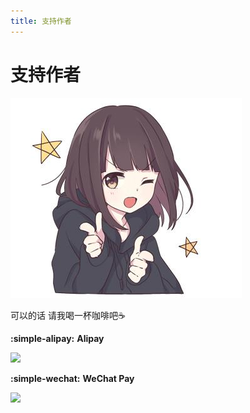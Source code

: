 ```yaml
---
title: 支持作者
---
```


# 支持作者

![](./media/binggo.jpg)

可以的话 请我喝一杯咖啡吧☕️

**:simple-alipay:** **Alipay**

![](https://user-assets.sxlcdn.com/images/951476/Ftmzj__CFg8LDIkzyQsF3OLKWeRX.png?imageMogr2/strip/auto-orient/thumbnail/1920x9000%3E/quality/90!/format/png)

**:simple-wechat:** **WeChat Pay**

![](https://user-assets.sxlcdn.com/images/951476/FsX9lVAmvPiFVnoBgz7l6AQq5i10.png?imageMogr2/strip/auto-orient/thumbnail/1920x9000%3E/quality/90!/format/png)
